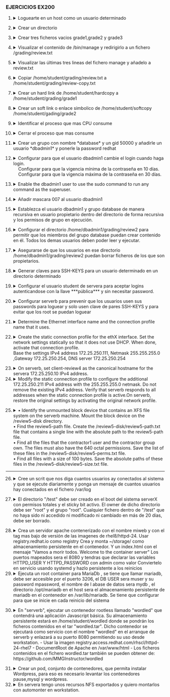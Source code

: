 ### EJERCICIOS EX200 ### 

1. <details>
   <summary> Loguearte en un host como un usuario determinado</summary>  
   <br>
  
   ```console
      [student@workstation ~]$ ssh student@serverb
   ```
</details>

2. <details>
   <summary> Crear un directorio</summary>
   <br>
  
   ```console
      [student@serverb ~]$ mkdir grading
   ```
</details>

3. <details>
   <summary> Crear tres ficheros vacios grade1,grade2 y grade3 </summary>
   <br>
  
   ```console
      [student@serverb ~]$ touch grading/grade{1,2,3}
   ```
</details>

4. <details>
   <summary> Visualizar el contenido de /bin/manage y redirigirlo a un fichero /grading/review.txt </summary>
   <br>

   ```console
      [student@serverb ~]$ head -5 bin/manage > grading/review.txt
   ```
</details>

5. <details>
   <summary> Visualizar las últimas tres lineas del fichero manage y añadelo a review.txt </summary>
   <br>

   ```console
      [student@serverb ~]$ tail -3 bin/manage >> grading/review.txt
   ```
</details>

6. <details> 
   <summary> Copiar /home/student/grading/review.txt a /home/student/grading/review-copy.txt</summary>
   <br>
  
    ```console
      [student@serverb grading]$ cp review.txt review-copy.txt</details>
    ```
</details>

7. <details>
   <summary> Crear un hard link de /home/student/hardcopy a /home/student/grading/grade1 </summary>
   <br>

   ```console
     [student@serverb ~]$ ln grading/grade1 hardcopy
     [student@serverb ~]$ ls -l grading/grade1
     -rw-r--r--. 2 student student 0 Mar 6 16:45 grading/grade1
   ```
</details>
   
8. <details>
   <summary> Crear un soft link o enlace simbolico de /home/student/softcopy /home/student/gading/grade2 </summary>
   <br>

   ```console
     [student@serverb ~]$ ln -s grading/grade2 softcopy
     [student@serverb ~]$ ls -l softcopy
     lrwxrwxrwx. 1 student student 14 Mar 6 17:58 softcopy -> grading/grade2
   ```
</details>

9. <details>
   <summary> Identificar el proceso que mas CPU consume</summary>
   <br>

   ```console
      [student@serverb ~]$ top
      [student@serverb ~]$ top -o %CPU #Se puede ordenar por Memoría %MEM
   ```
   Teclas mayusculas para ordenar en top
   
      P -> Ordenar por CPU
      T -> Ordenar tiempo de ejecución
      M -> Ordenar por Memoría 
      
</details>

10. <details>
    <summary> Cerrar el proceso que mas consume </summary>
    <br>
       Pulsar k y escribir el pid del proceso que mas consume o si aparece entre corchetes pulsar simplemente enter.
       La señal a usar por defecto aparecera entre corchetes [15 SIGTERM] si no se puede elegir la señal que queramos para enviar al proceso.<br><br>

      Para listar todas las señales ***$kill -l***<br><br>
   
      | Señal | Nombre   | Definición       |
      |-------|-----------|------------------|
      | 1     | HUP (Hangup)     | Se usa para informar la finalización del proceso de control de un terminal. Además, solicita que se reinicie el proceso (volver a cargar la configuración) sin finalización. |
      | 2     | INT (Keyboard interrupt) | Provoca la finalización del programa. Puede bloquearse o manipularse. Enviado al presionar la secuencia de teclas INTR (Ctrl+c).                        |
      | 3     | QUIT (Keyboard quit)     | Similar a SIGINT, pero añade el volcado de un proceso en la finalización. Se envía al presionar la secuencia de teclas QUIT (Ctrl+\).                   |
      | 9     | KILL (Kill, unblockable) | Provoca la finalización abrupta del programa. No se puede bloquear, ignorar ni manipular; sistemáticamente es grave.                                     |
      | 15    | TERM (Terminate)         | Provoca la finalización del programa. A diferencia de SIGKILL, puede bloquearse, ignorarse o manipularse. Permite que el programa complete operaciones esenciales y autolimpieza. |
      | 18    | CONT (Continue)          | Se envía a un proceso para que se reinicie, en caso de que esté detenido. No puede bloquearse. Aún si se manipula, reinicia siempre el proceso.         |
      | 19    | STOP (Stop, unblockable) | Suspende el proceso. No puede bloquearse o manipularse.                   |
      | 20    | TSTP (Keyboard stop)     | A diferencia de SIGSTOP, puede bloquearse, ignorarse o manipularse. Enviado al presionar una secuencia de teclas de suspensión (Ctrl+z).              |

      ***Se recomienda enviar primero SIGTERM (15), a continuación intentar con SIGINT(2) y, solo si falla en ambos casos, volver a intentar con SIGKILL (9)***
</details>

11. <details>
    <summary> Crear un grupo con nombre *database* y un gid 50000 y añadirle un usuario *dbadmin1* y ponerle la password redhat</summary>
    <br>
   
    ```console
          [root@serverb ~]# groupadd -g 50000 database
          # Crear el usuario dbadmin1 y se incluye en el grupo database
          [root@serverb ~]# useradd -G database dbadmin1
          [root@serverb ~]# passwd dbadmin1
          # Changing password for user dbadmin1.
          New password: redhat
          BAD PASSWORD: The password is shorter than 8 characters
          Retype new password: redhat
          passwd: all authentication tokens updated successfully.
    ``` 
</details>

12. <details>
    <summary>  
      Configurar para que el usuario dbadmin1 cambie el login cuando haga login.<br> 
       &nbsp;&nbsp;&nbsp;&nbsp;Configurar para que la vigencia mínima de la contraseña en 10 días.<br>
       &nbsp;&nbsp;&nbsp;&nbsp;Configurar para que la vigencia máxima de la contraseña en 30 días.<br>
    </summary>
    <br>
   
    ```console
          [root@serverb ~]# chage -d 0 dbadmin1
          [root@serverb ~]# chage -m 10 dbadmin1
          [root@serverb ~]# chage -M 30 dbadmin1
    ```
       
      Opciones de ***chage***
   
             -d, --lastday ÚLTIMO_DÍA      establece el día del último cambio de la
                                contraseña a ÚLTIMO_DÍA
             -E, --expiredate FECHA_CAD    establece la fecha de caducidad a FECHA_CAD
             -h, --help                    muestra este mensaje de ayuda y termina
             -i, --iso8601                 use YYYY-MM-DD when printing dates
             -I, --inactive INACTIVA       deshabilita la cuenta después de INACTIVA días de la fecha de caducidad
             -l, --list                    muestra la información de la edad de la cuenta
             -m, --mindays DÍAS_MIN        establece el número mínimo de días antes de cambiar la contraseña a DÍAS_MIN
             -M, --maxdays MAX_DAYS        set maximum number of days before password change to MAX_DAYS
             -R, --root CHROOT_DIR         directory to chroot into
             -W, --warndays DÍAS_AVISO     establece los días de aviso de expiración a DÍAS_AVISO
</details>

13. <details>
    <summary> Enable the dbadmin1 user to use the sudo command to run any command as the superuser. </summary>
    <summary> &nbsp;&nbsp;&nbsp;&nbsp;Use the vim /etc/sudoers.d/dbadmin1 command to create the file and add the following content: </summary>
    <br>

    ```console
    [root@serverb ~]# vim /etc/sudoers.d/dbadmin1
    dbadmin1 ALL=(ALL) ALL
    ```
</details>

14. <details>
    <summary> Añadir mascara 007 al usuario dbadmin1 </summary>
    <br>
   
    ```console
    [root@serverb ~]# su - dbadmin1
    [dbadmin1@serverb ~]$ echo "umask 007" >> .bashrc
    # Para cargar la configuación de .bashrc se usa el comando source
    [dbadmin1@serverb ~]$ source ~/.bashrc
    ```   
</details>

15. <details>
    <summary> Establezca el usuario dbadmin1 y grupo database de manera recursiva en usuario propietario dentro del directorio de forma recursiva y los permisos de grupo en ejecución. </summary>
    <br>
   
    ```console
    [dbadmin1@serverb ~]$ chown -R dbadmin1:database /home/dbadmin1/
    [dbadmin1@serverb ~]$ chmod -R g+x /home/dbadmin1
    ```  
</details>

16. <details>
    <summary> Configurar el directorio /home/dbadmin1/grading/review2 para permitir que los miembros del grupo database puedan crear contenido en él. Todos los demas usuarios deben poder leer y ejecutar. </summary>
    <br>
   
    ```console
      [dbadmin1@serverb ~]$ chmod g+s /home/dbadmin1/grading/review2
      [dbadmin1@serverb ~]$ chmod 775 /home/dbadmin1/grading/review2
    ```
</details>

17. <details>
    <summary> Asegurarse de que los usuarios en ese directorio /home/dbadmin1/grading/review2 puedan borrar ficheros de los que son propietarios. </summary>
    <br>
   
    ```console
    [dbadmin1@serverb ~]$ chmod o+t /home/dbadmin1/grading/review2
    ``` 
</details>

18. <details>
    <summary> Generar claves para SSH-KEYS para un usuario determinado en un directorio determinado </summary>

    ```console
    [student@serverb ~]$ ssh-keygen
    Generating public/private rsa key pair.
    Enter file in which to save the key (/home/student/.ssh/id_rsa): /home/student/.ssh/review3_key
    ```
</details>

19. <details>
    <summary> Configurar el usuario student de servera para aceptar logins autenticandose con la llave ***pública*** y sin necesitar password. </summary>
    <br>
       
    ```console
          [student@serverb ~]$ ssh-copy-id -i .ssh/review3_key.pub student@servera
          /usr/bin/ssh-copy-id: INFO: Source of key(s) to be installed: ".ssh/review3.pub"
          /usr/bin/ssh-copy-id: INFO: attempting to log in with the new key(s), to filter out any that are already installed
         /usr/bin/ssh-copy-id: INFO: 1 key(s) remain to be installed -- if you are prompted now it is to install the new keys
         student@servera's password: student
         Number of key(s) added: 1
         Now try logging into the machine, with:
         "ssh 'student@servera'"
         and check to make sure that only the key(s) you wanted were added.
    ```
    <br>
    Para iniciar sesión con esa clave tendremos que indicarlo con la opción -i de ssh
    <br>

    ```console
         [student@serverb ~]$ ssh -i .ssh/review3_key student@servera
         ...output omitted...
         [student@servera ~]$
    ```
</details>

20. <details>
    <summary>Configurar serverb para prevenir que los usuarios usen sus passwords para loguear y solo usen clave de pares SSH-KEYS y para evitar que los root se puedan loguear</summary>
    <br>

    ```console
    [student@serverb ~]$ vim /etc/sshd/sshd_config
    PermitRootLogin        no
    PasswordAuthentication no
    # Recargar el servicio sshd para que los cambios tengan efecto
    [student@serverb ~]$ sudo systemctl reload sshd.service
    ```
</details>

21. <details> 
    <summary> Determine the Ethernet interface name and the connection profile name that it uses.</summary>
    <br>
    
    ```console
    [root@serverb ~]# nmcli device status
    DEVICE    TYPE    STATE                CONNECTION
    eth0   ethernet connected              System eth0
    eth1   ethernet connected              System eth1
    lo     loopback connected (externally) lo
    ```
</details>

22. <details> 
    <summary> Create the static connection profile for the ethX interface. Set the network settings statically so that it does not use DHCP. When done, activate that connection profile. <br>  Base the settings IPv4 address 172.25.250.111, Netmask 255.255.255.0 ,Gateway 172.25.250.254, DNS server 172.25.250.254 </summary>
    <br>
    
    ```console
    nmcli connection add con-name static type ethernet ifname ethX ipv4.addresses '172.25.250.111/24' \
    ipv4.gateway '172.25.250.254' ipv4.dns '172.25.250.254' ipv4.method manual
    Connection 'static' (ac8620e6-b77e-499f-9931-118b8b015807) successfully added.
    # Activar la conexión creada
    [root@serverb ~]# nmcli connection up static
    ```
</details>

23. <details> 
    <summary> On serverb, set client-review4 as the canonical hostname for the servera 172.25.250.10 IPv4 address. </summary>
    <br>
   
    ```console
    hostnamectl hostname server-review4.lab4.example.com
    [root@serverb ~]# hostname
    server-review4.lab4.example.com
    ```
    
    Añadir la dirección y el nombre del host a  /etc/hosts

    ```console
    [root@serverb ~]# vim /etc/hosts
    172.25.250.10 client-review4
    ```

24. <details>
    <summary> Modify the static connection profile to configure the additional 172.25.250.211 IPv4 address with the 255.255.255.0 netmask. Do not remove the existing IPv4 address. Verify that serverb responds to all addresses when the static connection profile is active.On serverb, restore the original settings by activating the original network profile. </summary>
    <br>

    ```console
    [root@serverb ~]# nmcli connection modify static +ipv4.addresses '172.25.250.211/24'
    # Activarla de nuevo para que tenga efecto la nueva ip adicional
    [root@serverb ~]# nmcli connection up static
    ```
    <br>

    Usar ping para comprobar si las nuevas ips estan activas
    <br>
    ```console
    student@workstation ~]$ ping -c2 172.25.250.211
    PING 172.25.250.211 (172.25.250.211) 56(84) bytes of data.
    64 bytes from 172.25.250.211: icmp_seq=1 ttl=64 time=0.246 ms
    64 bytes from 172.25.250.211: icmp_seq=2 ttl=64 time=0.296 ms
    ```
    <br>
   
    Restore the original settings by activating the original network profile.
    <br>

    ```console
    [root@serverb ~]# nmcli connection up "System eth0"
    ...output omitted...
    ```
     
</details>

25. <details>
    <summary>  • Identify the unmounted block device that contains an XFS file system on the serverb machine. Mount the block device on the /review5-disk directory.<br>  • Find the review5-path file. Create the /review5-disk/review5-path.txt file that contains a single line with the absolute path to the review5-path file.<br>  • Find all the files that the contractor1 user and the contractor group own. The files must also have the 640 octal permissions. Save the list of these files in the /review5-disk/review5-perms.txt file. <br> • Find all files with a size of 100 bytes. Save the absolute paths of these files in the /review5-disk/review5-size.txt file.</summary>
    <br>
   
    ```console
    [root@serverb ~]# lsblk -fs
    [root@serverb ~]# mkdir /review5-disk
    [root@serverb ~]# mount /dev/vdb1 /review5-disk
    [root@serverb ~]# df -Th
    [root@serverb ~]# find / -iname review5-path 2>/dev/null # Al no tener permisos para acceder a todos los directorios dara error en muchos, redirigimos la salida de error a nulo para que no salgan esos mensajes de error.
    /var/tmp/review5-path
    root@serverb ~]# find / -iname review5-path 2>/dev/null 1>/review5-disk/review5-path.txt
     [root@serverb ~]# find / -user contractor1 -group contractor -perm 640 2>/dev/null
     [root@serverb ~]# cat /review5-disk/review5-perms.txt
     /usr/share/review5-perms
     [root@serverb ~]# find / -type f -size 100c 2>/dev/null 1>/review5-disk/review5-size.txt
    ```
</details>

---

26. <details>
    <summary> Cree un scrit que nos diga cuantos usuarios ay conectados al sistema y que se ejecute diariamente y ponga un mensaje de cuantos usuarios hay conectados en el fichero /var/log </summary>
    <br>

    Crear el fichero /etc/cron.daily/ussercount
    
    ```console
    #!/bin/bash
      USERCOUNT=$(w -h | wc -l)
      logger "There are currently ${USERCOUNT} active users"
    ```
    
</details>

27. <details>
    <summary> El directorio "/test" debe ser creado en el boot del sistema serverX con permisos totales y el sticky bit activo. El owner de dicho directorio debe ser "root" y el grupo "root". Cualquier fichero dentro de "/test" que no haya sido ni accedido ni modificado ni cambiado en más de 20 días, debe ser borrado. </summary>
    <br>
   
    ```console 
    vim /etc/tmpfiles.d/test.conf
    Type Path Mode UID  GID  Age Argument
      d /test 1777  root root 20d -
    ```

    Para ver que funciona, rebotar el sistema
  
    ***El man de tmpfiles.d explica los detalles de la configuración y contiene ejemplos.***
	`man tmpfiles.d`
   
  </details>

28. <details>
	<summary> Crea un servidor apache contenerizado con el nombre miweb y con el tag mas bajo de versión de las imagenes de rhel8/httpd-24. Usar registry.redhat.io como registry
	Crea y monta ~/storage/ como almacenamiento persistente en el contenedor. Y un index.html con el mensaje "Vamos a morir todos. Welcome to the container server" 
	Los puertos mapeados sera el 8080 y tendras que declarar las variables HTTPD_USER Y HTTPD_PASSWORD con admin como valor
	Conviertelo en servicio usando systemd y hazlo persistente a los reinicios </summary>
	<br>
          
    ```console
    # dnf install container-tools

	$ podman login registry.redhat.io

	$ skopeo inspect docker://registry.redhat.io/rhel8/httpd-24 | grep -A10 Tags
	#Tambien se puede ejecutar 
    $ skopeo list-tags docker://registry.redhat.io/rhel8/httpd-24/ | head o tail o less // Por si son demasiadas versiones
    // Descargamos la imagen de la versión mas baja que vemos 
	$ podman pull registry.redhat.io/rhel8/httpd-24:1-104
    // comprobamos
    $ podman images
	#Creamos el almacenamieto persistente
    $ mkdir ~/storage
    #Creamos el index.html
    $ touch ~/storage/index.html; echo "Vamos a morir todos. Welcome to the container server" > ~/storage/index.html
    # Descargamos la imagen de contenedor que queremos levantar
    $ podman run -d -v ~/storage:/var/www/html:Z -p 8080:8080 --name miweb -e HTTPD_USER=admin -e \
        HTTPD_PASSWORD=admin registry.redhat.io/rhel8/httpd-24:1-104
    #Abrimos los puertos del firewall
    # firewall-cmd --add-port=8080/tcp --permanent
    # firewall-cmd --reload
    #Crear directorio de usuario para guardar el servicio
    $ mkdir ~/.config/systemd/user
    $ podman generate systemd  --name miweb --new --files
    #Copiar fichero creado a ~/.config/systemd/user
    $ cp .config/container-miweb.service ~/.config/systemd/user
	#Activar que los servicios se caarguen aunque el usuario no se loguee
    $ loginctl enable-linger
    #Comprobar
    $ loginctl show-user nombredeusuario
    #Cargar servicio
    $ systemct	--user daemon-reload
    $ systemctl --user enable container-miweb.service
    #Reiniciar el sistema y comprobar
    $ curl http:/192.168.200.203:8080
    ```
29. <details> 
	<summary>Ejecuta un root container para MariaDb , se tiene que llamar mariadb, debe ser accesible por el puerto 3206, el DB USER sera muser y su password mpassword, el nombre de l abase de datos sera mydb , el directorio /opt/mariadb en el host sera el almacenamiento persistente de mariadb en el contenedor en /var/lib/mariadb.  Se tiene que configurar para que se inicie en cada reinicio del sistema </summary>

 	```console
    $ sudo -i
    # podman login registry.redhat.io
    # podman search mariad
    # skopeo list-tags docker://registry.redhat.io/rhel8/mariadb-1011
    // Descargamos la imagen
    # podman pull registry.redhat.io/rhel8/mariadb-1011
    // Comprobar
    # podman images
    // Vemos sus variables de entorno
    // Con skopeo no hace falta hacer pull para inspeccionarla
    # skopeo inspect docker://registry.redhat.io/rhel8/mariadb-1011 --format '{{ .Env }}'
        o
    # podman inspect  mariadb  --format '{{ .Config.Env }}'
   
    #podman run -d --name mariadb -p 3206:3206 -e MYSQL_USER=muser -e MYSQL_PASSWORD=mpassword -e MYSQL_DATABASE=mydb       -e MYSQL_ROOT_PASSWORD=password -v /opt/mariadb:/var/lib/mariabd:Z mariadb-1011:latest
    // Comprobamos
    # podman ps
    # podman logs mariadb
    # loginctl show-user root
    # loginctl enable-linger root
    // Comprobamos
    # loginctl show-user root

	// Directorio donde van los servicios de root, por eso nos colocamos ahí
    # cd /etc/systemd/system/

    // Generamos el fichero para crear el servicio a partir del contenedor
    # podman generate systemd --name mariadb --files
    // recargamos
    # systemctl daemon-reload
    // Activamos servicio
    # systemctl enable container-mariab.service
    // Reiniciamos sistema para comprobar si lo ejecuta
    # reboot
    # podman ps
    # systemctl status container-mariadb.service
  	```
  </details>

30. <details>
	<summary>En "serverb", ejecutar un contenedor rootless llamado "wordled" que contendrá una aplicación Javascript básica. Su almacenamiento persistente estará en /home/student/wordled donde se pondrán los ficheros contenidos en el tar "wordled.tar". Dicho contenedor se ejecutará como servicio con el nombre "wordled" en el arranque de serverb y enlazará a su puerto 8080 permitiendo su uso desde workstation.
	- Usar la imagen registry.access.redhat.com/rhscl/httpd-24-rhel7
	- DocumentRoot de Apache en /var/www/html
	- Los ficheros contenidos en el fichero wordled.tar también se pueden obtener de:<br> https://github.com/MMGInstructor/wordled</summary><br>

    ```console
       $ ssh student@serverb
       $ sudo -i 	
	   # sudo dnf install podman container-tools -y
       # exit // volvemos a usuario normal
       $ podman login registry.redhat.com // Nos logueamos en el registry para poder bajar imagenes
	   $ podman pull registry.access.redhat.com/rhscl/httpd-24-rhel7 
	   $ podman images // vemos si se descargo y la tenemos en el registro local
	   $ podman inspect registry.access.redhat.com/rhscl/httpd-24-rhel7 | grep -A5 'Config' -> veo usuario 1001 y puertos 8080 y 8443

       // Crear el almacenamiento del contenedor y lo preparo para que lo pueda usar:

	   $ mkdir  ~/wordled 
	   $ cp wordled.tar ; cd ~/wordled
	   $ tar xvf wordled.tar; rm wordled.tar
       // Ponemos como propiertario del directorio al usuario del contenedor. Importante hacerlo desde el namespace del contenedor con podman unshare
	   $ podman unshare chown -R 1001:1001 /home/student/wordled

	   $ podman run -d --name wordled -v /home/student/wordled:/var/www/html:Z -p 8080:8080 registry.access.redhat.com/rhscl/httpd-24-rhel7 
	   $ podman logs wordled  // Comprobamos que no hay errores
	
	   $ curl -k http://localhost:8080    

       // Crear el directorio donde guardar los servicios de usuario si no existe

	   $ mkdir -p ~/.config/systemd/user/
	   $ cd ~/.config/systemd/user
       // Generamos el fichero de configuración del servicio
	   $ podman generate systemd --new --files --name wordled
	   $ podman stop wordled && podman rm wordled
	   $ systemctl --user daemon-reload
	   $ systemctl --user enable --now container-wordled
	   $ loginctl enable-linger
	   $ loginctl show-user student	// Buscar linger=yes
	   $ sudo reboot

       // Abrir puerto 8080 en el firewall de serverb:

	   $ ssh student@serverb
	   $ systemctl --user status container-wordled			
	   $ podman ps							
	   $ sudo firewall-cmd --add-port=8080/tcp --permanent
	   $ sudo firewall-cmd --reload

       // Comprobar
       $  curl http://serverb.lab.example.com:8080 
  	```
</details>

31. <details> 
	<summary> Crear un pod, conjunto de contenedores, que permita instalar  Wordpress, para eso es necesario levantar     los contenedores pause,mysql y wordpress. </summary>
	<br>
	
	```console
	$ podman login -u <usuario> -p <password> registry.redhat.io

	$ podman pull registry.redhat.io/rhscl/mysql-57-rhel7:latest

	$ podman pull docker.io/wordpress
	
	$ podman pull k8s.gcr.io/pause:3.1

	$ podman pod create -n wordpresspod -p 8080:80

	$ podman pod list

	$ podman ps -ap

	$ podman run --name persistent-db -d -e MYSQL_USER=user1 -e MYSQL_PASSWORD=mypa55 -e MYSQL_DATABASE=items -e MYSQL_ROOT_PASSWORD=r00tpa55 --pod wordpresspod rhscl/mysql-57-rhel7

	$ podman run --name my-wordpress -e WORDPRESS_DB_HOST=127.0.0.1 -e WORDPRESS_DB_USER=user1 -e WORDPRESS_DB_PASSWORD=mypa55 -e WORDPRESS_DB_NAME=items -d --pod wordpresspod docker.io/wordpress

	$ podman ps -ap

    $ curl http://localhost:8080 o desde un navegador configurar wordpress
    ```
    </details>


32. <details>
	<summary>En servera tengo unos recursos NFS exportados y quiero montarlos con automonter en workstation.</summary>
	<br>
	
	```console
	- Creo contenido en recursos exportados:

	mkdir -p /ofertas/{viajes,productos,servicios}
	mkdir /info
	
	touch /ofertas/viajes/{caribe,islas,costa}.pdf
	touch /ofertas/servicios/{hbo,netflix,limpieza}.pdf
	touch /ofertas/productos/{thermomix,rumba,bq_m5}.pdf
	echo "Enhorabuena, puedes ver el contenido del fichero" > /info/mensaje.txt
	
	- Añado los recursos a exportar
	
	echo "/ofertas/viajes  172.25.0.0/16(rw,sync)" >> /etc/exports
	echo "/ofertas/productos  172.25.0.0/16(rw,sync)" >> /etc/exports
	echo "/ofertas/servicios  172.25.0.0/16(rw,sync)" >> /etc/exports
	echo "/info  172.25.0.0/16(rw,sync)" >> /etc/exports
	
	- Arranco el servicio nfs-server y veo que exporta los recursos:
	
	systemctl start nfs-server
	exportfs -s  -> deben salir las 4 líneas
	
	- Abro firewall para el NFS:
	
	firewall-cmd --permament --add-service=nfs 
	firewall-cmd --reload
	
	
	En workstation, hago:
	
	  dnf install -y tree 
	
	1) Veo los recursos que exporta por NFS servera:
	
	   mount -t nfs servera:/ /mnt; tree /mnt
	
	  veo:
	 
	/mnt
	├── info
	│   └── mensaje.txt
	└── ofertas
	    ├── productos
	    │   ├── bq_m5.pdf
	    │   ├── rumba.pdf
	    │   └── thermomix.pdf
	    ├── servicios
	    │   ├── hbo.pdf
	    │   ├── limpieza.pdf
	    │   └── netflix.pdf
	    └── viajes
	        ├── caribe.pdf
	        ├── costa.pdf
	        └── islas.pdf
	
	  Decido montar con montaje directo /info en /servera-info y con montaje indirecto /ofertas en /servera-ofertas.
	
	 umount /mnt
	
	2) Instalo paquete autofs
	   dnf install -y autofs
	
	3) Creo puntos de montaje:
	   mkdir /servera-{info,ofertas}
	
	4) Creo montaje directo:
	
	   echo "/- /etc/auto.info" >> /etc/auto.master.d/info.autofs   
	
	   echo "/servera-info -rw,sync servera:/info" >> /etc/auto.info
	
	5) Arranco servicio:
	  
	   systemctl enable --now autofs
	
	6) Accedo al directorio: ls /servera  -info -> mensaje.txt y puedo ver contenido
	
	7) Creo montaje indirecto:
	
	   echo "/servera-ofertas /etc/auto.ofertas" > /etc/auto.master.d/ofertas.autofs
	
	   echo "* -rw,sync servera:/ofertas/&" > /etc/auto.ofertas
	
	8) Reinicio servicio autofs:
	
	   systemctl restart autofs
	
	9) Accedo al contenido de ofertas, p.e. viajes: 
	   tree /servera-ofertas/viajes
	
	/servera-ofertas/
	└── viajes
	    ├── caribe.pdf
	    ├── costa.pdf
	    └── islas.pdf
	
	NOTA: Si hago un tree /servera-ofertas no veo los subdirectorios, tengo que acceder explícitamente a ellos 		primero cd /servera-ofertas/viajes y luego ya se verán. Al rato desaparecen
	```
	</details>
